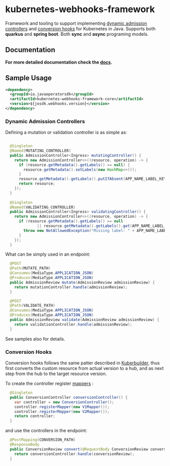 # kubernetes-webhooks-framework

Framework and tooling to support
implementing [dynamic admission controllers](https://kubernetes.io/docs/reference/access-authn-authz/extensible-admission-controllers/)
and [conversion hooks](https://kubernetes.io/docs/tasks/extend-kubernetes/custom-resources/custom-resource-definition-versioning/#webhook-conversion)
for Kubernetes in Java. Supports both **quarkus** and **spring boot**. Both **sync** and **async** programing models.

## Documentation

**For more detailed documentation check the [docs](docs).**

## Sample Usage

```xml
<dependency>
  <groupId>io.javaoperatorsdk</groupId>
  <artifactId>kubernetes-webhooks-framework-core</artifactId>
  <version>${josdk.webhooks.version}</version>
</dependency>
```

### Dynamic Admission Controllers

Defining a mutation or validation controller is as simple as:

```java

  @Singleton
  @Named(MUTATING_CONTROLLER)
  public AdmissionController<Ingress> mutatingController() {
    return new AdmissionController<>((resource, operation) -> {
      if (resource.getMetadata().getLabels() == null) {
        resource.getMetadata().setLabels(new HashMap<>());
      }
      resource.getMetadata().getLabels().putIfAbsent(APP_NAME_LABEL_KEY, "mutation-test");
      return resource;
    });
  }
  
  @Singleton
  @Named(VALIDATING_CONTROLLER)
  public AdmissionController<Ingress> validatingController() {
    return new AdmissionController<>((resource, operation) -> {
      if (resource.getMetadata().getLabels() == null
              || resource.getMetadata().getLabels().get(APP_NAME_LABEL_KEY) == null) {
        throw new NotAllowedException("Missing label: " + APP_NAME_LABEL_KEY);
      }
    });
  }

```

What can be simply used in an endpoint:

```java
  @POST
  @Path(MUTATE_PATH)
  @Consumes(MediaType.APPLICATION_JSON)
  @Produces(MediaType.APPLICATION_JSON)
  public AdmissionReview mutate(AdmissionReview admissionReview) {
    return mutationController.handle(admissionReview);
  }

  @POST
  @Path(VALIDATE_PATH)
  @Consumes(MediaType.APPLICATION_JSON)
  @Produces(MediaType.APPLICATION_JSON)
  public AdmissionReview validate(AdmissionReview admissionReview) {
    return validationController.handle(admissionReview);
  }
```


See samples also for details.

### Conversion Hooks

Conversion hooks follows the same patter described
in [Kuberbuilder](https://book.kubebuilder.io/multiversion-tutorial/conversion-concepts.html), thus first converts the
custom resource from actual version to a hub, and as next step from the hub to the target resource version.

To create the controller
register [mappers](https://github.com/java-operator-sdk/kubernetes-webhooks-framework/blob/main/core/src/main/java/io/javaoperatorsdk/webhook/conversion/Mapper.java)
:

```java
  @Singleton
  public ConversionController conversionController() {
    var controller = new ConversionController();
    controller.registerMapper(new V1Mapper());
    controller.registerMapper(new V2Mapper());
    return controller;
  }
```

and use the controllers in the endpoint:

```java
  @PostMapping(CONVERSION_PATH)
  @ResponseBody
  public ConversionReview convert(@RequestBody ConversionReview conversionReview) {
    return conversionController.handle(conversionReview);
  }
```
